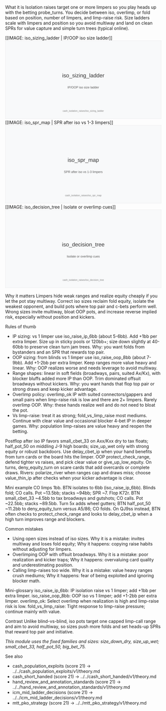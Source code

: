 What it is
Isolation raises target one or more limpers so you play heads up with the betting probe_turns. You decide between iso, overlimp, or fold based on position, number of limpers, and limp-raise risk. Size ladders scale with limpers and position so you avoid multiway and land on clean SPRs for value capture and simple turn trees (typical online).

[[IMAGE: iso_sizing_ladder | IP/OOP iso size ladder]]
![IP/OOP iso size ladder](images/iso_sizing_ladder.svg)
[[IMAGE: iso_spr_map | SPR after iso vs 1-3 limpers]]
![SPR after iso vs 1-3 limpers](images/iso_spr_map.svg)
[[IMAGE: iso_decision_tree | Isolate or overlimp cues]]
![Isolate or overlimp cues](images/iso_decision_tree.svg)

Why it matters
Limpers hide weak ranges and realize equity cheaply if you let the pot stay multiway. Correct iso sizes reclaim fold equity, isolate the weakest opponent, and build pots where top pair and c-bets perform well. Wrong sizes invite multiway, bloat OOP pots, and increase reverse implied risk, especially without position and kickers.

Rules of thumb
- IP sizing: vs 1 limper use iso_raise_ip_6bb (about 5-6bb). Add +1bb per extra limper. Size up in sticky pools or 120bb+; size down slightly at 40-60bb to preserve clean turn jam trees. Why: you want folds from bystanders and an SPR that rewards top pair.
- OOP sizing: from blinds vs 1 limper use iso_raise_oop_8bb (about 7-9bb). Add +1-2bb per extra limper. Keep ranges more value heavy and linear. Why: OOP realizes worse and needs leverage to avoid multiway.
- Range shapes: linear in soft fields (broadways, pairs, suited Ax/Kx), with blocker bluffs added more IP than OOP. Trim dominated offsuit broadways without kickers. Why: you want hands that flop top pair or strong draws and keep kicker advantage.
- Overlimp policy: overlimp_ok IP with suited connectors/gappers and small pairs when limp-raise risk is low and there are 2+ limpers. Rarely overlimp OOP. Why: these hands realize well and do not need to bloat the pot.
- Vs limp-raise: treat it as strong; fold_vs_limp_raise most mediums. Continue with clear value and occasional blocker 4-bet IP in deeper games. Why: population limp-raises are value heavy and reopen the betting.

Postflop after iso
IP favors small_cbet_33 on Axx/Kxx dry to tax floats; half_pot_50 on middling J-9 high boards; size_up_wet only with strong equity or robust backdoors. Use delay_cbet_ip when your hand benefits from turn cards or the board hits the limper. OOP protect_check_range, defend tighter vs raises, and pick clear value or give_up_low_equity. On turns, deny_equity_turn on scare cards that add overcards or complete draws. Rivers: polarize_river when ranges cap and draws miss; choose value_thin_ip after checks when your kicker advantage is clear.

Mini example
CO limps 1bb. BTN isolates to 6bb (iso_raise_ip_6bb). Blinds fold; CO calls. Pot ~13.5bb; stacks ~94bb; SPR ~7. Flop K72r. BTN small_cbet_33 ~4.5bb to tax broadways and gutshots; CO calls. Pot ~22.5bb; stacks ~89.5bb. Turn 5x adds wheel gutters; BTN half_pot_50 ~11.2bb to deny_equity_turn versus A5/86; CO folds. On QJ9ss instead, BTN often checks to protect_check_range and looks to delay_cbet_ip when a high turn improves range and blockers.

Common mistakes
- Using open sizes instead of iso sizes. Why it is a mistake: invites multiway and loses fold equity; Why it happens: copying raise habits without adjusting for limpers.
- Overlimping OOP with offsuit broadways. Why it is a mistake: poor realization and kicker traps; Why it happens: overvaluing card quality and underestimating position.
- Calling limp-raises too wide. Why it is a mistake: value heavy ranges crush mediums; Why it happens: fear of being exploited and ignoring blocker math.

Mini-glossary
iso_raise_ip_6bb: IP isolation raise vs 1 limper; add +1bb per extra limper.
iso_raise_oop_8bb: OOP iso vs 1 limper; add +1-2bb per extra limper.
overlimp_ok: Select overlimp when realization is high and limp-raise risk is low.
fold_vs_limp_raise: Tight response to limp-raise pressure; continue mainly with value.

Contrast
Unlike blind-vs-blind, iso pots target one capped limp-call range and aim to avoid multiway, so sizes push more folds and set heads-up SPRs that reward top pair and initiative.

_This module uses the fixed families and sizes: size_down_dry, size_up_wet; small_cbet_33, half_pot_50, big_bet_75._

See also
- cash_population_exploits (score 21) -> ../../cash_population_exploits/v1/theory.md
- cash_short_handed (score 21) -> ../../cash_short_handed/v1/theory.md
- hand_review_and_annotation_standards (score 21) -> ../../hand_review_and_annotation_standards/v1/theory.md
- icm_mid_ladder_decisions (score 21) -> ../../icm_mid_ladder_decisions/v1/theory.md
- mtt_pko_strategy (score 21) -> ../../mtt_pko_strategy/v1/theory.md
